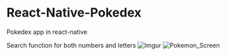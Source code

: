 # React-Native-Pokedex
Pokedex app in react-native 


Search function for both numbers and letters
![Imgur](https://imgur.com/8mFlwD4)
![Pokemon_Screen](https://i.imgur.com/8mFlwD4.png)

